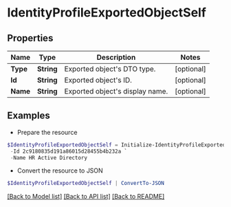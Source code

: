 # IdentityProfileExportedObjectSelf
## Properties

Name | Type | Description | Notes
------------ | ------------- | ------------- | -------------
**Type** | **String** | Exported object&#39;s DTO type. | [optional] 
**Id** | **String** | Exported object&#39;s ID. | [optional] 
**Name** | **String** | Exported object&#39;s display name. | [optional] 

## Examples

- Prepare the resource
```powershell
$IdentityProfileExportedObjectSelf = Initialize-IdentityProfileExportedObjectSelf  -Type SOURCE `
 -Id 2c9180835d191a86015d28455b4b232a `
 -Name HR Active Directory
```

- Convert the resource to JSON
```powershell
$IdentityProfileExportedObjectSelf | ConvertTo-JSON
```

[[Back to Model list]](../README.md#documentation-for-models) [[Back to API list]](../README.md#documentation-for-api-endpoints) [[Back to README]](../README.md)

